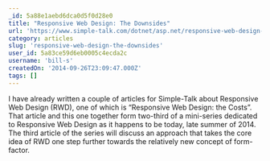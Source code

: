 ```yaml
---
_id: 5a88e1aebd6dca0d5f0d28e0
title: "Responsive Web Design: The Downsides"
url: 'https://www.simple-talk.com/dotnet/asp.net/responsive-web-design-the-downsides/'
category: articles
slug: 'responsive-web-design-the-downsides'
user_id: 5a83ce59d6eb0005c4ecda2c
username: 'bill-s'
createdOn: '2014-09-26T23:09:47.000Z'
tags: []
---
```


I have already written a couple of articles for Simple-Talk about Responsive Web Design (RWD), one of which is “Responsive Web Design: the Costs”. That article and this one together form two-third of a mini-series dedicated to Responsive Web Design as it happens to be today, late summer of 2014. The third article of the series will discuss an approach that takes the core idea of RWD one step further towards the relatively new concept of form-factor.
